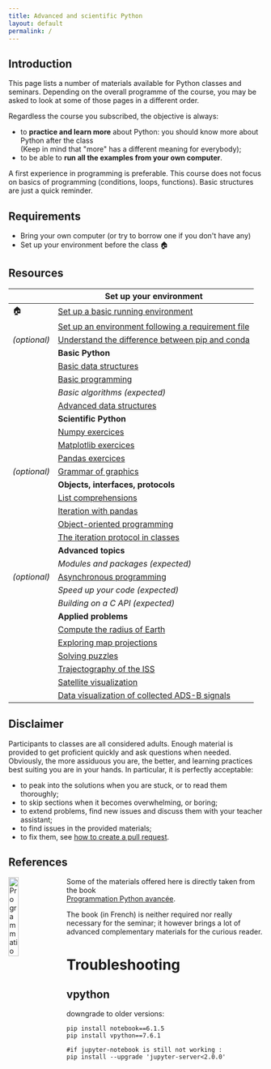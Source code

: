 ```yaml
---
title: Advanced and scientific Python
layout: default
permalink: /
---
```


## Introduction

This page lists a number of materials available for Python classes and seminars. Depending on the overall programme of the course, you may be asked to look at some of those pages in a different order.

Regardless the course you subscribed, the objective is always:

- to **practice and learn more** about Python: you should know more about Python after the class  
  (Keep in mind that "more" has a different meaning for everybody);
- to be able to **run all the examples from your own computer**.

A first experience in programming is preferable. This course does not focus on basics of programming (conditions, loops, functions). Basic structures are just a quick reminder.

## Requirements

- Bring your own computer (or try to borrow one if you don't have any)
- Set up your environment before the class 🏠

## Resources

|              | **Set up your environment**                                                |
| ------------ | -------------------------------------------------------------------------- |
| 🏠           | [Set up a basic running environment](pages/setup.md)                       |
|              | [Set up an environment following a requirement file](pages/requirement.md) |
| _(optional)_ | [Understand the difference between pip and conda](pages/dependencies.md)   |
|              | **Basic Python**                                                           |
|              | [Basic data structures](pages/basic.md)                                    |
|              | [Basic programming](pages/exercices.md)                                    |
|              | _Basic algorithms (expected)_                                              |
|              | [Advanced data structures](pages/structures.md)                            |
|              | **Scientific Python**                                                      |
|              | [Numpy exercices](pages/numpy.md)                                          |
|              | [Matplotlib exercices](pages/matplotlib.md)                                |
|              | [Pandas exercices](pages/pandas.md)                                        |
| _(optional)_ | [Grammar of graphics](/python/altair)                                      |
|              | **Objects, interfaces, protocols**                                         |
|              | [List comprehensions](pages/comprehensions.md)                             |
|              | [Iteration with pandas](pages/pandas_iterate.md)                           |
|              | [Object-oriented programming](pages/objects.md)                            |
|              | [The iteration protocol in classes](pages/pandas_oo.md)                    |
|              | **Advanced topics**                                                        |
|              | _Modules and packages (expected)_                                          |
| _(optional)_ | [Asynchronous programming](pages/asyncio.md)                               |
|              | _Speed up your code (expected)_                                            |
|              | _Building on a C API (expected)_                                           |
|              | **Applied problems**                                                       |
|              | [Compute the radius of Earth](cassini)                                     |
|              | [Exploring map projections](mapmaking)                                     |
|              | [Solving puzzles](pages/puzzles.md)                                        |
|              | [Trajectography of the ISS](space_station)                                 |
|              | [Satellite visualization](labs/satellites/)                                |
|              | [Data visualization of collected ADS-B signals](labs/adsb/dump1090.md)     |

## Disclaimer

Participants to classes are all considered adults. Enough material is provided to get proficient quickly and ask questions when needed. Obviously, the more assiduous you are, the better, and learning practices best suiting you are in your hands. In particular, it is perfectly acceptable:

- to peak into the solutions when you are stuck, or to read them thoroughly;
- to skip sections when it becomes overwhelming, or boring;
- to extend problems, find new issues and discuss them with your teacher assistant;
- to find issues in the provided materials;
- to fix them, see [how to create a pull request](https://help.github.com/en/articles/creating-a-pull-request).

## References

<a href="https://www.xoolive.org/python/">
  <img src="https://www.xoolive.org/python/_static/9782100815982_thumb.jpg"
       alt="Programmation Python avancée" width="20%" align="left"
       style="margin-right: 1em"/>
</a>

Some of the materials offered here is directly taken from the book  
[Programmation Python avancée](https://www.xoolive.org/python/).

The book (in French) is neither required nor really necessary for the seminar; it however brings a lot of advanced complementary materials for the curious reader.


# Troubleshooting

## vpython

downgrade to older versions: 
```
pip install notebook==6.1.5
pip install vpython==7.6.1

#if jupyter-notebook is still not working : 
pip install --upgrade 'jupyter-server<2.0.0'
```
